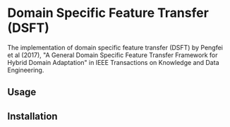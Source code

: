 # Domain Specific Feature Transfer (DSFT)

The implementation of domain specific feature transfer (DSFT) by Pengfei et al (2017), "A General Domain Specific Feature Transfer Framework for Hybrid Domain Adaptation" in IEEE Transactions on Knowledge and Data Engineering.

## Usage

## Installation